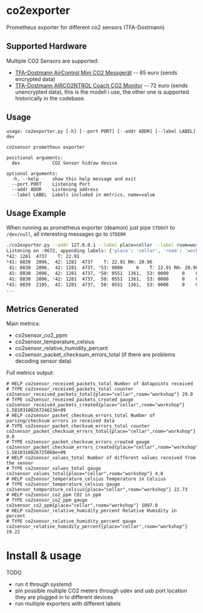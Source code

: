 # co2exporter
Prometheus exporter for different co2 sensors (TFA-Dostmann)

## Supported Hardware

Multiple CO2 Sensors are supported:

- [TFA-Dostmann AirControl Mini CO2 Messgerät](http://www.amazon.de/dp/B00TH3OW4Q) -- 65 euro (sends encrypted data)
- [TFA-Dostmann AIRCO2NTROL Coach CO2 Monitor](http://www.amazon.de/dp/B07R4XM9Z6) -- 72 euro (sends unencrypted data),
this is the modell i use, the other one is supported historically in the codebase.

## Usage

```
usage: co2exporter.py [-h] [--port PORT] [--addr ADDR] [--label LABEL] dev

co2sensor prometheus exporter

positional arguments:
  dev            CO2 Sensor hidraw device

optional arguments:
  -h, --help     show this help message and exit
  --port PORT    Listening Port
  --addr ADDR    Listening address
  --label LABEL  Labels included in metrics, name=value
```

## Usage Example

When running as prometheus exporter (deamon) just pipe `STDOUT` to `/dev/null`, all interesting messages go to `STDERR`

```bash
./co2exporter.py --addr 127.0.0.1 --label place=cellar --label room=workshop /dev/hidraw0
Listening on :9672, appending labels: {'place': 'cellar', 'room': 'workshop'}
*42: 1281  4737    T: 22.91
*41: 0830  2096,  42: 1281  4737    T: 22.91 RH: 20.96
 41: 0830  2096,  42: 1281  4737, *53: 0000     0    T: 22.91 RH: 20.96
 41: 0830  2096,  42: 1281  4737, *50: 0551  1361,  53: 0000     0    CO2: 1361 T: 22.91 RH: 20.96
 41: 0830  2096, *42: 1281  4737,  50: 0551  1361,  53: 0000     0    CO2: 1361 T: 22.91 RH: 20.96
*41: 0839  2105,  42: 1281  4737,  50: 0551  1361,  53: 0000     0    CO2: 1361 T: 22.91 RH: 21.05
...
```

## Metrics Generated

Main metrics:

- co2sensor_co2_ppm
- co2sensor_temperature_celsius
- co2sensor_relative_humidity_percent
- co2sensor_packet_checksum_errors_total (if there are problems decoding sensor data)

Full metrics output:

```
# HELP co2sensor_received_packets_total Number of datapoints received
# TYPE co2sensor_received_packets_total counter
co2sensor_received_packets_total{place="cellar",room="workshop"} 29.0
# TYPE co2sensor_received_packets_created gauge
co2sensor_received_packets_created{place="cellar",room="workshop"} 1.5810310826724613e+09
# HELP co2sensor_packet_checksum_errors_total Number of parsing/checksum errors in received data
# TYPE co2sensor_packet_checksum_errors_total counter
co2sensor_packet_checksum_errors_total{place="cellar",room="workshop"} 0.0
# TYPE co2sensor_packet_checksum_errors_created gauge
co2sensor_packet_checksum_errors_created{place="cellar",room="workshop"} 1.5810310826725068e+09
# HELP co2sensor_values_total Number of different values received from the sensor
# TYPE co2sensor_values_total gauge
co2sensor_values_total{place="cellar",room="workshop"} 4.0
# HELP co2sensor_temperature_celsius Temperature in Celsius
# TYPE co2sensor_temperature_celsius gauge
co2sensor_temperature_celsius{place="cellar",room="workshop"} 22.73
# HELP co2sensor_co2_ppm CO2 in ppm
# TYPE co2sensor_co2_ppm gauge
co2sensor_co2_ppm{place="cellar",room="workshop"} 1097.0
# HELP co2sensor_relative_humidity_percent Relative Humidity in percent
# TYPE co2sensor_relative_humidity_percent gauge
co2sensor_relative_humidity_percent{place="cellar",room="workshop"} 19.22
```

# Install & usage

TODO


- run it through systemd
- pin possible multiple CO2 meters through udev and usb port location they are plugged in to different devices
- run multiple exporters with different labels
